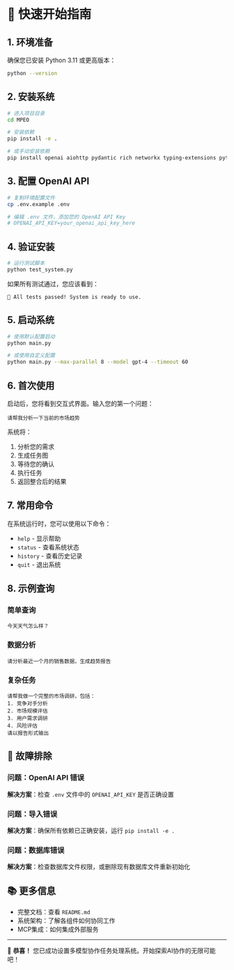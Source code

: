 # 🚀 快速开始指南

## 1. 环境准备

确保您已安装 Python 3.11 或更高版本：

```bash
python --version
```

## 2. 安装系统

```bash
# 进入项目目录
cd MPEO

# 安装依赖
pip install -e .

# 或手动安装依赖
pip install openai aiohttp pydantic rich networkx typing-extensions python-dotenv
```

## 3. 配置 OpenAI API

```bash
# 复制环境配置文件
cp .env.example .env

# 编辑 .env 文件，添加您的 OpenAI API Key
# OPENAI_API_KEY=your_openai_api_key_here
```

## 4. 验证安装

```bash
# 运行测试脚本
python test_system.py
```

如果所有测试通过，您应该看到：
```
🎉 All tests passed! System is ready to use.
```

## 5. 启动系统

```bash
# 使用默认配置启动
python main.py

# 或使用自定义配置
python main.py --max-parallel 8 --model gpt-4 --timeout 60
```

## 6. 首次使用

启动后，您将看到交互式界面。输入您的第一个问题：

```
请帮我分析一下当前的市场趋势
```

系统将：
1. 分析您的需求
2. 生成任务图
3. 等待您的确认
4. 执行任务
5. 返回整合后的结果

## 7. 常用命令

在系统运行时，您可以使用以下命令：

- `help` - 显示帮助
- `status` - 查看系统状态
- `history` - 查看历史记录
- `quit` - 退出系统

## 8. 示例查询

### 简单查询
```
今天天气怎么样？
```

### 数据分析
```
请分析最近一个月的销售数据，生成趋势报告
```

### 复杂任务
```
请帮我做一个完整的市场调研，包括：
1. 竞争对手分析
2. 市场规模评估  
3. 用户需求调研
4. 风险评估
请以报告形式输出
```

## 🔧 故障排除

### 问题：OpenAI API 错误
**解决方案**：检查 `.env` 文件中的 `OPENAI_API_KEY` 是否正确设置

### 问题：导入错误
**解决方案**：确保所有依赖已正确安装，运行 `pip install -e .`

### 问题：数据库错误
**解决方案**：检查数据库文件权限，或删除现有数据库文件重新初始化

## 📚 更多信息

- 完整文档：查看 `README.md`
- 系统架构：了解各组件如何协同工作
- MCP集成：如何集成外部服务

---

🎉 **恭喜！** 您已成功设置多模型协作任务处理系统。开始探索AI协作的无限可能吧！